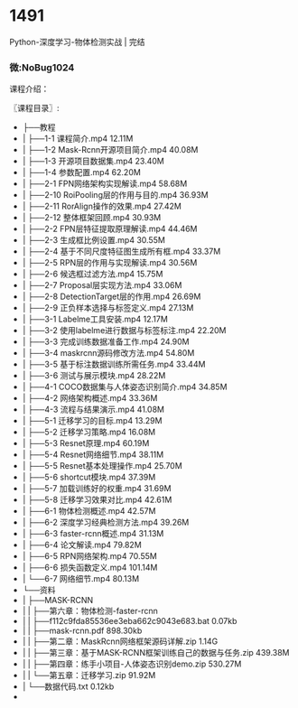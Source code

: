 # 1491
Python-深度学习-物体检测实战 | 完结
### 微:NoBug1024 


课程介绍：

〖课程目录〗:    

- ├──教程  
- |   ├──1-1 课程简介.mp4  12.11M
- |   ├──1-2 Mask-Rcnn开源项目简介.mp4  40.08M
- |   ├──1-3 开源项目数据集.mp4  23.40M
- |   ├──1-4 参数配置.mp4  62.20M
- |   ├──2-1 FPN网络架构实现解读.mp4  58.68M
- |   ├──2-10 RoiPooling层的作用与目的.mp4  36.93M
- |   ├──2-11 RorAlign操作的效果.mp4  27.42M
- |   ├──2-12 整体框架回顾.mp4  30.93M
- |   ├──2-2 FPN层特征提取原理解读.mp4  44.46M
- |   ├──2-3 生成框比例设置.mp4  30.55M
- |   ├──2-4 基于不同尺度特征图生成所有框.mp4  33.37M
- |   ├──2-5 RPN层的作用与实现解读.mp4  30.56M
- |   ├──2-6 候选框过滤方法.mp4  15.75M
- |   ├──2-7 Proposal层实现方法.mp4  33.06M
- |   ├──2-8 DetectionTarget层的作用.mp4  26.69M
- |   ├──2-9 正负样本选择与标签定义.mp4  27.13M
- |   ├──3-1 Labelme工具安装.mp4  12.17M
- |   ├──3-2 使用labelme进行数据与标签标注.mp4  22.20M
- |   ├──3-3 完成训练数据准备工作.mp4  24.90M
- |   ├──3-4 maskrcnn源码修改方法.mp4  54.80M
- |   ├──3-5 基于标注数据训练所需任务.mp4  33.44M
- |   ├──3-6 测试与展示模块.mp4  28.22M
- |   ├──4-1 COCO数据集与人体姿态识别简介.mp4  34.85M
- |   ├──4-2 网络架构概述.mp4  33.36M
- |   ├──4-3 流程与结果演示.mp4  41.08M
- |   ├──5-1 迁移学习的目标.mp4  13.29M
- |   ├──5-2 迁移学习策略.mp4  16.08M
- |   ├──5-3 Resnet原理.mp4  60.19M
- |   ├──5-4 Resnet网络细节.mp4  38.11M
- |   ├──5-5 Resnet基本处理操作.mp4  25.70M
- |   ├──5-6 shortcut模块.mp4  37.39M
- |   ├──5-7 加载训练好的权重.mp4  31.69M
- |   ├──5-8 迁移学习效果对比.mp4  42.61M
- |   ├──6-1 物体检测概述.mp4  42.57M
- |   ├──6-2 深度学习经典检测方法.mp4  39.26M
- |   ├──6-3 faster-rcnn概述.mp4  31.13M
- |   ├──6-4 论文解读.mp4  79.82M
- |   ├──6-5 RPN网络架构.mp4  70.55M
- |   ├──6-6 损失函数定义.mp4  101.14M
- |   └──6-7 网络细节.mp4  80.13M
- └──资料  
- |   ├──MASK-RCNN  
- |   |   ├──第六章：物体检测-faster-rcnn  
- |   |   ├──f112c9fda85536ee3eba662c9043e683.bat  0.07kb
- |   |   ├──mask-rcnn.pdf  898.30kb
- |   |   ├──第二章：MaskRcnn网络框架源码详解.zip  1.14G
- |   |   ├──第三章：基于MASK-RCNN框架训练自己的数据与任务.zip  439.38M
- |   |   ├──第四章：练手小项目-人体姿态识别demo.zip  530.27M
- |   |   └──第五章：迁移学习.zip  91.92M
- |   └──数据代码.txt  0.12kb
- 
